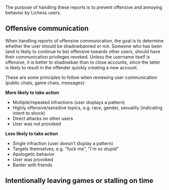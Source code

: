 The purpose of handling these reports is to prevent offensive and annoying behavior by Lichess users.

## Offensive communication

When handling reports of offensive communication, the goal is to determine whether the user should be shadowbanned or not. Someone who has been (and is likely to continue to be) offensive towards other users, should have their communication privileges revoked. Unless the username itself is offensive, it is better to shadowban than to close accounts, since the latter is likely to result in the offender quickly creating a new account.

These are some principles to follow when reviewing user communication (public chats, game chats, messages):

**More likely to take action**
* Multiple/repeated infractions (user displays a pattern)
* Highly offensive/sensitive topics, e.g. race, gender, sexuality (indicating intent to shock)
* Direct attacks on other users
* User was not provoked

**Less likely to take action**
* Single infraction (user doesn't display a pattern)
* Targets themselves, e.g. "fuck me", "i'm so stupid"
* Apologetic behavior
* User was provoked
* Banter with friends

## Intentionally leaving games or stalling on time